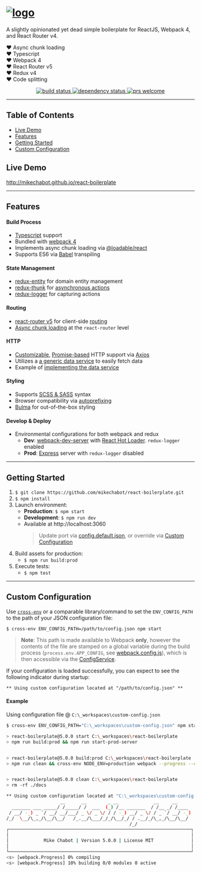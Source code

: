 # <a href='https://github.com/mikechabot/react-boilerplate'><img src='https://raw.githubusercontent.com/mikechabot/react-boilerplate/gh-pages/assets/img/header_photo.png' alt='logo' aria-label='https://github.com/mikechabot/react-boilerplate' /></a>

A slightly opinionated yet dead simple boilerplate for ReactJS, Webpack 4, and React Router v4.

:heart: Async chunk loading
<br />
:heart: Typescript
<br />
:heart: Webpack 4
<br/>
:heart: React Router v5
<br />
:heart: Redux v4
<br/>
:heart: Code splitting
<br/>

<div align="center"> 
  <a href="https://travis-ci.org/mikechabot/react-boilerplate">
    <img src="https://travis-ci.org/mikechabot/react-boilerplate.svg?branch=master" alt="build status" />
  </a>
  <a href="https://david-dm.org/mikechabot/react-boilerplate">
    <img src="https://david-dm.org/mikechabot/react-boilerplate.svg" alt="dependency status" />
  </a>
  <a href="https://github.com/mikechabot/react-boilerplate/pulls">
    <img src="https://img.shields.io/badge/PRs-welcome-brightgreen.svg?style=flat-square" alt="prs welcome" />
  </a>
</div>

---

## Table of Contents

- [Live Demo](#live-demo)
- [Features](#features)
- [Getting Started](#getting-started)
- [Custom Configuration](#custom-config)

## <a id="live-demo">Live Demo</a>

http://mikechabot.github.io/react-boilerplate

---

## <a id="features">Features</a>

#### Build Process

- [Typescript](https://www.typescriptlang.org/) support
- Bundled with [webpack 4](https://webpack.js.org/configuration/)
- Implements async chunk loading via [@loadable/react](https://loadable-components.com/)
- Supports ES6 via [Babel](https://babeljs.io/) transpiling

#### State Management

- [redux-entity](https://github.com/mikechabot/redux-entity) for domain entity management
- [redux-thunk](https://github.com/gaearon/redux-thunk) for [asynchronous actions](https://github.com/mikechabot/react-boilerplate/blob/master/src/reducers/entities/actions.ts)
- [redux-logger](https://github.com/theaqua/redux-logger) for capturing actions

#### Routing

- [react-router v5](https://github.com/reactjs/react-router) for client-side [routing](https://github.com/mikechabot/react-boilerplate/blob/master/src/Root.tsx#L12)
- [Async chunk loading](https://github.com/mikechabot/react-boilerplate/blob/master/src/components/Sections/ReactRouter/AsyncTabbedRouter.js#L15) at the `react-router` level 

#### HTTP

- [Customizable](https://github.com/mikechabot/react-boilerplate/blob/master/src/services/data/ajax-service.js#L8), [Promise-based](https://developer.mozilla.org/en-US/docs/Web/JavaScript/Reference/Global_Objects/Promise) HTTP support via [Axios](https://github.com/mzabriskie/axios)
- Utilizes a [a generic data service](https://github.com/mikechabot/react-boilerplate/blob/master/src/services/data/data-access-service.ts#L30) to easily fetch data
- Example of [implementing the data service](https://github.com/mikechabot/react-boilerplate/blob/master/src/services/domain/domain-service.ts#L7)

#### Styling

- Supports [SCSS & SASS](http://sass-lang.com/) syntax
- Browser compatibility via [autoprefixing](https://github.com/postcss/autoprefixer)
- [Bulma](https://bulma.io/documentation/overview/start/) for out-of-the-box styling

#### Develop & Deploy

- Environmental configurations for both webpack and redux
  - **Dev**: [webpack-dev-server](https://webpack.js.org/configuration/dev-server/) with [React Hot Loader](http://gaearon.github.io/react-hot-loader/). `redux-logger` enabled
  - **Prod**: [Express](http://expressjs.com/) server with `redux-logger` disabled

---

## <a id="getting-started">Getting Started</a>

1. `$ git clone https://github.com/mikechabot/react-boilerplate.git`
2. `$ npm install`
3. Launch environment:
   - **Production**: `$ npm start`
   - **Development**: `$ npm run dev`
   - Available at http://localhost:3060
     > Update port via [config.default.json](https://github.com/mikechabot/react-boilerplate/blob/master/config/config.default.json#L3), or override via [Custom Configuration](#custom-config)
4. Build assets for production:
   - `$ npm run build:prod`
5. Execute tests:
   - `$ npm test`

---

## <a id="custom-config">Custom Configuration</a>

Use [`cross-env`](https://github.com/kentcdodds/cross-env) or a comparable library/command to set the `ENV_CONFIG_PATH` to the path of your JSON configuration file:

`$ cross-env ENV_CONFIG_PATH=/path/to/config.json npm start`

> **Note**: This path is made available to Webpack **only**, however the contents of the file are stamped on a global variable during the build process (`process.env.APP_CONFIG`, see [webpack.config.js](https://github.com/mikechabot/react-boilerplate/blob/master/webpack.config.js#L46)), which is then accessible via the [ConfigService](https://github.com/mikechabot/react-boilerplate/blob/master/src/services/common/config-service.js#L19).

If your configuration is loaded successfully, you can expect to see the following indicator during startup:

```
** Using custom configuration located at "/path/to/config.json" **
```

#### Example

Using configuration file @ `C:\_workspaces\custom-config.json`

```bash
$ cross-env ENV_CONFIG_PATH="C:\_workspaces\custom-config.json" npm start

> react-boilerplate@5.0.0 start C:\_workspaces\react-boilerplate
> npm run build:prod && npm run start-prod-server


> react-boilerplate@5.0.0 build:prod C:\_workspaces\react-boilerplate
> npm run clean && cross-env NODE_ENV=production webpack --progress --colors


> react-boilerplate@5.0.0 clean C:\_workspaces\react-boilerplate
> rm -rf ./docs

** Using custom configuration located at "C:\_workspaces\custom-config.json" **
                    __      __        _ __             __     __
  _______ ___ _____/ /_____/ /  ___  (_) /__ _______  / /__ _/ /____
 / __/ -_) _ `/ __/ __/___/ _ \/ _ \/ / / -_) __/ _ \/ / _ `/ __/ -_)
/_/  \__/\_,_/\__/\__/   /_.__/\___/_/_/\__/_/ / .__/_/\_,_/\__/\__/
                                              /_/
┌────────────────────────────────────────────────────────────────────┐
│                                                                    │
│             Mike Chabot | Version 5.0.0 | License MIT              │
│                                                                    │
└────────────────────────────────────────────────────────────────────┘
<s> [webpack.Progress] 0% compiling
<s> [webpack.Progress] 10% building 0/0 modules 0 active
```
